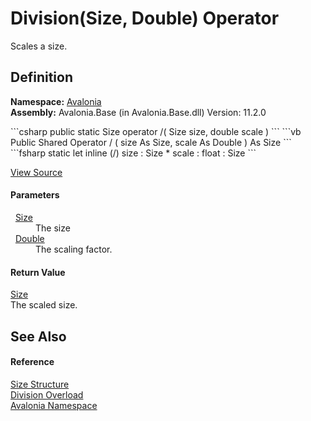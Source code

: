 # Division(Size, Double) Operator


Scales a size.



## Definition
**Namespace:** <a href="N_Avalonia">Avalonia</a>  
**Assembly:** Avalonia.Base (in Avalonia.Base.dll) Version: 11.2.0

<Tabs groupId="api-code-preview">
<TabItem value="csharp" label="C#">
```csharp
public static Size operator /(
	Size size,
	double scale
)
```
</TabItem>
<TabItem value="vb" label="VB">
```vb
Public Shared Operator / ( 
	size As Size,
	scale As Double
) As Size
```
</TabItem>
<TabItem value="fsharp" label="F#">
```fsharp
static let inline (/)
        size : Size * 
        scale : float  : Size
```
</TabItem>
</Tabs>



<a href="https://github.com/AvaloniaUI/Avalonia/tree/master/src/Avalonia.Base/Size.cs#L143" title="View the source code">View Source</a>



#### Parameters
<dl><dt>  <a href="T_Avalonia_Size">Size</a></dt><dd>The size</dd><dt>  <a href="https://learn.microsoft.com/dotnet/api/system.double" target="_blank" rel="noopener noreferrer">Double</a></dt><dd>The scaling factor.</dd></dl>

#### Return Value
<a href="T_Avalonia_Size">Size</a>  
The scaled size.

## See Also


#### Reference
<a href="T_Avalonia_Size">Size Structure</a>  
<a href="Overload_Avalonia_Size_op_Division">Division Overload</a>  
<a href="N_Avalonia">Avalonia Namespace</a>  
